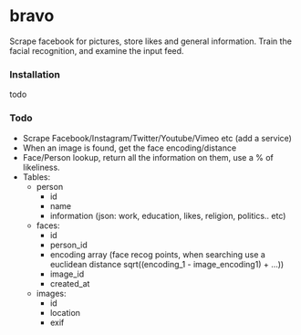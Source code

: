 # bravo

Scrape facebook for pictures, store likes and general information. Train the facial recognition, and examine the input feed.


### Installation

todo


### Todo


- Scrape Facebook/Instagram/Twitter/Youtube/Vimeo etc (add a service)
- When an image is found, get the face encoding/distance
- Face/Person lookup, return all the information on them, use a % of likeliness.
- Tables:
    - person
        * id
        * name
        * information (json: work, education, likes, religion, politics.. etc)
    - faces:
        * id
        * person_id
        * encoding array (face recog points, when searching use a euclidean distance sqrt((encoding_1 - image_encoding1) + ...))
        * image_id
        * created_at
    - images:
        * id
        * location
        * exif

